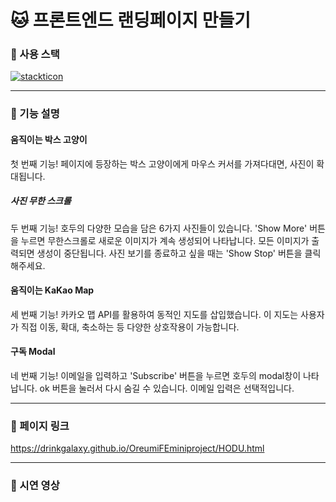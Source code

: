 # 🐱 프론트엔드 랜딩페이지 만들기

### 🐾 사용 스택
[![stackticon](https://firebasestorage.googleapis.com/v0/b/stackticon-81399.appspot.com/o/images%2F1712626208784?alt=media&token=179f5a78-7e47-42c0-938e-7f9d551630f4)](https://github.com/msdio/stackticon)

------

### 🐾 기능 설명
#### 움직이는 박스 고양이
첫 번째 기능! 페이지에 등장하는 박스 고양이에게 마우스 커서를 가져다대면, 사진이 확대됩니다.
##### 사진 무한 스크롤
두 번째 기능! 호두의 다양한 모습을 담은 6가지 사진들이 있습니다. 'Show More' 버튼을 누르면 무한스크롤로 새로운 이미지가 계속 생성되어 나타납니다. 모든 이미지가 출력되면 생성이 중단됩니다. 사진 보기를 종료하고 싶을 때는 'Show Stop' 버튼을 클릭해주세요.
#### 움직이는 KaKao Map
세 번째 기능! 카카오 맵 API를 활용하여 동적인 지도를 삽입했습니다. 이 지도는 사용자가 직접 이동, 확대, 축소하는 등 다양한 상호작용이 가능합니다.
#### 구독 Modal
네 번째 기능! 이메일을 입력하고 'Subscribe' 버튼을 누르면 호두의 modal창이 나타납니다. ok 버튼을 눌러서 다시 숨길 수 있습니다. 이메일 입력은 선택적입니다.

----------

### 🐾 페이지 링크
https://drinkgalaxy.github.io/OreumiFEminiproject/HODU.html

---------

### 🐾 시연 영상
